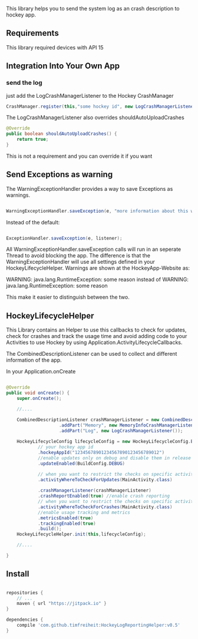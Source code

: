 This library helps you to send the system log as an crash description to hockey app.

## Requirements
This library required devices with API 15

## Integration Into Your Own App

### send the log

just add the LogCrashManagerListener to the Hockey CrashManager


```java
CrashManager.register(this,"some hockey id", new LogCrashManagerListener(getApplicationContext(), Log.DEBUG));
```

The LogCrashManagerListener also overrides shouldAutoUploadCrashes
```java
@Override
public boolean shouldAutoUploadCrashes() {
    return true;
}
```
This is not a requirement and you can override it if you want

## Send Exceptions as warning

The WarningExceptionHandler provides a way to save Exceptions as warnings.

```java

WarningExceptionHandler.saveException(e, "more information about this warning");

```

Instead of the default:

```java

ExceptionHandler.saveException(e, listener);

```

All WarningExceptionHandler.saveException calls will run in an seperate Thread to avoid blocking the app.
The difference is that the WarningExceptionHandler will use all settings defined in your HockeyLifecycleHelper.
Warnings are shown at the HockeyApp-Website as:

WARNING: java.lang.RuntimeException: some reason
instead of
WARNING: java.lang.RuntimeException: some reason

This make it easier to distinguish between the two.

## HockeyLifecycleHelper

This Library contains an Helper to use this callbacks to check for updates, check for crashes and track the usage time
and avoid adding code to your Activities to use Hockey by using Application.ActivityLifecycleCallbacks.
     
The CombinedDescriptionListener can be used to collect and different information of the app.
    
In your Application.onCreate

```java

@Override
public void onCreate() {
    super.onCreate();

    //....

    CombinedDescriptionListener crashManagerListener = new CombinedDescriptionListener(this)
                    .addPart("Memory", new MemoryInfoCrashManagerListener())
                    .addPart("Log", new LogCrashManagerListener());
    
    HockeyLifecycleConfig lifecycleConfig = new HockeyLifecycleConfig.Builder()
            // your hockey app id
            .hockeyAppId("12345678901234567890123456789012")
            //enable updates only on debug and disable them in release
            .updateEnabled(BuildConfig.DEBUG)

            // when you want to restrict the checks on specific activities
            .activityWhereToCheckForUpdates(MainActivity.class)
    
            .crashManagerListener(crashManagerListener)
            .crashReportEnabled(true) //enable crash reporting
            // when you want to restrict the checks on specific activities
            .activityWhereToCheckForCrashes(MainActivity.class)
            //enable usage tracking and metrics
            .metricsEnabled(true)
            .trackingEnabled(true)
            .build();
    HockeyLifecycleHelper.init(this,lifecycleConfig);

    //....

}

```

## Install

```groovy

repositories {    
    // ...    
    maven { url "https://jitpack.io" }   
}   

dependencies {    
    compile 'com.github.timfreiheit:HockeyLogReportingHelper:v0.5'    
}   

```